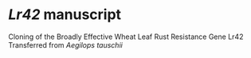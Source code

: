 # *Lr42* manuscript
Cloning of the Broadly Effective Wheat Leaf Rust Resistance Gene Lr42 Transferred from *Aegilops tauschii*
